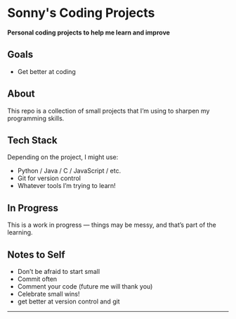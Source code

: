 # Sonny's  Coding Projects

**Personal coding projects to help me learn and improve**


## Goals

- Get better at coding

## About

This repo is a collection of small projects that I’m using to sharpen my programming skills. 


## Tech Stack

Depending on the project, I might use:
- Python / Java / C / JavaScript / etc.
- Git for version control
- Whatever tools I’m trying to learn!

## In Progress

This is a work in progress — things may be messy, and that’s part of the learning.

##  Notes to Self

- Don’t be afraid to start small
- Commit often
- Comment your code (future me will thank you)
- Celebrate small wins!
- get better at version control and git

---
